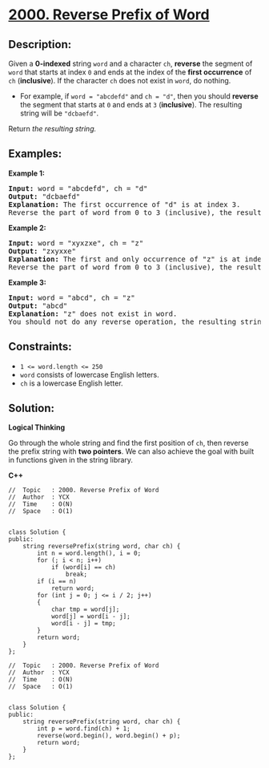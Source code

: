# [2000. Reverse Prefix of Word](https://leetcode.com/problems/reverse-prefix-of-word/)


## Description:

<p>Given a <strong>0-indexed</strong> string <code>word</code> and a character <code>ch</code>, <strong>reverse</strong> the segment of <code>word</code> that starts at index <code>0</code> and ends at the index of the <strong>first occurrence</strong> of <code>ch</code> (<strong>inclusive</strong>). If the character <code>ch</code> does not exist in <code>word</code>, do nothing.</p>

<ul>
    <li>For example, if <code>word = "abcdefd"</code> and <code>ch = "d"</code>, then you should <strong>reverse</strong> the segment that starts at <code>0</code> and ends at <code>3</code> (<strong>inclusive</strong>). The resulting string will be <code>"dcbaefd"</code>.</li>
</ul>

<p>Return <em>the resulting string.</em></p>


## Examples:

<strong>Example 1:</strong>
<pre>
<strong>Input:</strong> word = "abcdefd", ch = "d"
<strong>Output:</strong> "dcbaefd"
<strong>Explanation:</strong> The first occurrence of "d" is at index 3. 
Reverse the part of word from 0 to 3 (inclusive), the resulting string is "dcbaefd".
</pre>

<strong>Example 2:</strong>
<pre>
<strong>Input:</strong> word = "xyxzxe", ch = "z"
<strong>Output:</strong> "zxyxxe"
<strong>Explanation:</strong> The first and only occurrence of "z" is at index 3.
Reverse the part of word from 0 to 3 (inclusive), the resulting string is "zxyxxe".
</pre>

<strong>Example 3:</strong>
<pre>
<strong>Input:</strong> word = "abcd", ch = "z"
<strong>Output:</strong> "abcd"
<strong>Explanation:</strong> "z" does not exist in word.
You should not do any reverse operation, the resulting string is "abcd".
</pre>


## Constraints:

<ul>
    <li><code>1 &lt;= word.length &lt;= 250</code></li>
    <li><code>word</code> consists of lowercase English letters.</li>
    <li><code>ch</code> is a lowercase English letter.</li>
</ul>


## Solution:

<strong>Logical Thinking</strong>
<p>Go through the whole string and find the first position of <code>ch</code>, then reverse the prefix string with <strong>two pointers</strong>. We can also achieve the goal with built in functions given in the string library.</p>


<strong>C++</strong>

```
//  Topic   : 2000. Reverse Prefix of Word
//  Author  : YCX
//  Time    : O(N)
//  Space   : O(1)


class Solution {
public:
    string reversePrefix(string word, char ch) {
        int n = word.length(), i = 0;
        for (; i < n; i++)
            if (word[i] == ch)
                break;
        if (i == n)
            return word;
        for (int j = 0; j <= i / 2; j++)
        {
            char tmp = word[j];
            word[j] = word[i - j];
            word[i - j] = tmp;
        }
        return word;
    }
};
```

```
//  Topic   : 2000. Reverse Prefix of Word
//  Author  : YCX
//  Time    : O(N)
//  Space   : O(1)


class Solution {
public:
    string reversePrefix(string word, char ch) {
        int p = word.find(ch) + 1;
        reverse(word.begin(), word.begin() + p);
        return word;
    }
};
```
